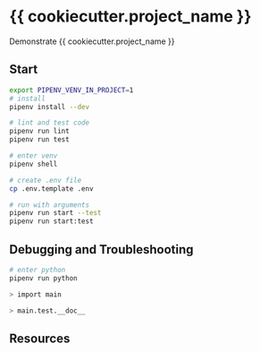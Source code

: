 # {{ cookiecutter.project_name }}

Demonstrate {{ cookiecutter.project_name }}

## Start

```sh
export PIPENV_VENV_IN_PROJECT=1
# install
pipenv install --dev

# lint and test code
pipenv run lint
pipenv run test

# enter venv
pipenv shell

# create .env file
cp .env.template .env

# run with arguments
pipenv run start --test
pipenv run start:test
```

## Debugging and Troubleshooting

```sh
# enter python
pipenv run python

> import main

> main.test.__doc__
```

## Resources
